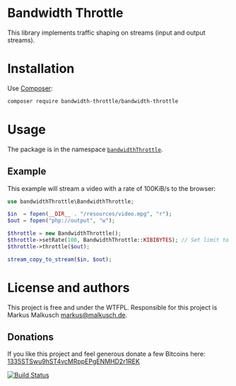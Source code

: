 # Bandwidth Throttle

This library implements traffic shaping on streams (input and output streams).

# Installation

Use [Composer](https://getcomposer.org/):

```sh
composer require bandwidth-throttle/bandwidth-throttle
```

# Usage

The package is in the namespace
[`bandwidthThrottle`](http://bandwidth-throttle.github.io/bandwidth-throttle/api/namespace-bandwidthThrottle.html).

## Example

This example will stream a video with a rate of 100KiB/s to the browser:

```php
use bandwidthThrottle\BandwidthThrottle;

$in  = fopen(__DIR__ . "/resources/video.mpg", "r");
$out = fopen("php://output", "w");

$throttle = new BandwidthThrottle();
$throttle->setRate(100, BandwidthThrottle::KIBIBYTES); // Set limit to 100KiB/s
$throttle->throttle($out);

stream_copy_to_stream($in, $out);
```

# License and authors

This project is free and under the WTFPL.
Responsible for this project is Markus Malkusch markus@malkusch.de.

## Donations

If you like this project and feel generous donate a few Bitcoins here:
[1335STSwu9hST4vcMRppEPgENMHD2r1REK](bitcoin:1335STSwu9hST4vcMRppEPgENMHD2r1REK)

[![Build Status](https://travis-ci.org/bandwidth-throttle/bandwidth-throttle.svg?branch=master)](https://travis-ci.org/bandwidth-throttle/bandwidth-throttle)
